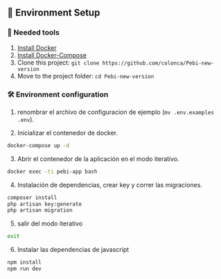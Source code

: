 ## 🚀 Environment Setup

### 🐳 Needed tools

1. [Install Docker](https://www.docker.com/get-started)
2. [Install Docker-Compose](https://www.docker.com/get-started)
2. Clone this project: `git clone https://github.com/colonca/Pebi-new-version`
3. Move to the project folder: `cd Pebi-new-version`

### 🛠️ Environment configuration

1. renombrar el archivo de configuracion de ejemplo (`mv .env.examples .env`).

2. Inicializar el contenedor de docker.

```bash
docker-compose up -d
```

3. Abrir el contenedor de la aplicación en el modo iterativo.

```bash
docker exec -ti pebi-app bash
```

4. Instalación de dependencias, crear key y correr las migraciones.

```bash
composer install
php artisan key:generate
php artisan migration
```

5. salir del modo iterativo

```bash
exit
```

6. Instalar las dependencias de javascript

```bash
npm install
npm run dev
```

